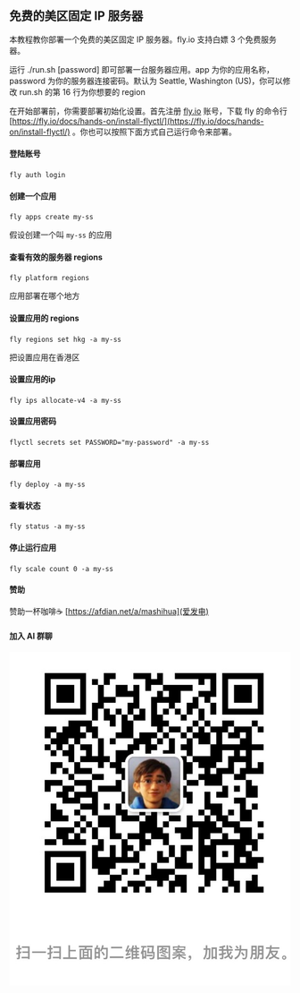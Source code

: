 
## 免费的美区固定 IP 服务器

本教程教你部署一个免费的美区固定 IP 服务器。fly.io 支持白嫖 3 个免费服务器。

运行 ./run.sh <app> [password] 即可部署一台服务器应用。app 为你的应用名称，password 为你的服务器连接密码。默认为 Seattle, Washington (US)，你可以修改 run.sh 的第 16 行为你想要的 region

在开始部署前，你需要部署初始化设置。首先注册 [fly.io](fly.io) 账号，下载 fly 的命令行 [https://fly.io/docs/hands-on/install-flyctl/](https://fly.io/docs/hands-on/install-flyctl/) 。你也可以按照下面方式自己运行命令来部署。

####  登陆账号 
`fly auth login`

#### 创建一个应用

`fly apps create my-ss`

假设创建一个叫 `my-ss` 的应用

#### 查看有效的服务器 regions 
`fly platform regions`

应用部署在哪个地方

#### 设置应用的 regions 

`fly regions set hkg -a my-ss`

把设置应用在香港区

#### 设置应用的ip

`fly ips allocate-v4 -a my-ss`

#### 设置应用密码

`flyctl secrets set PASSWORD="my-password" -a my-ss`

#### 部署应用

`fly deploy -a my-ss`

#### 查看状态

`fly status -a my-ss`

#### 停止运行应用

`fly scale count 0 -a my-ss`

#### 赞助

赞助一杯咖啡☕️ [https://afdian.net/a/mashihua](爱发电)

#### 加入 AI 群聊

![加入 AI 群聊](wechat.jpg)